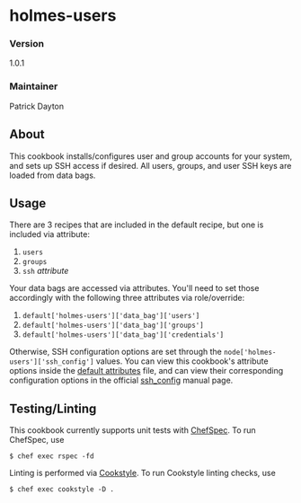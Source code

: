 # holmes-users

### Version
1.0.1

### Maintainer
Patrick Dayton

## About

This cookbook installs/configures user and group accounts for your system, and sets up SSH access if desired.  All users,  groups, and user SSH keys are loaded from data bags.

## Usage

There are 3 recipes that are included in the default recipe, but one is included via attribute:
1) `users`
2) `groups`
3) `ssh` *attribute*

Your data bags are accessed via attributes.  You'll need to set those accordingly with the following three attributes via role/override:
1) `default['holmes-users']['data_bag']['users']`
2) `default['holmes-users']['data_bag']['groups']`
3) `default['holmes-users']['data_bag']['credentials']`

Otherwise, SSH configuration options are set through the `node['holmes-users']['ssh_config']` values.  You can view this cookbook's attribute options inside the [default attributes](./attributes/default.rb) file, and can view their corresponding configuration options in the official [ssh_config](https://linux.die.net/man/5/ssh_config) manual page.

## Testing/Linting

This cookbook currently supports unit tests with [ChefSpec](https://docs.chef.io/chefspec.html).  To run ChefSpec, use
```
$ chef exec rspec -fd
```

Linting is performed via [Cookstyle](https://docs.chef.io/cookstyle.html).  To run Cookstyle linting checks, use
```
$ chef exec cookstyle -D .
```
